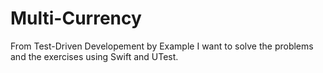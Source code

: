 # Multi-Currency

From Test-Driven Developement by Example I want to solve the problems and the exercises using Swift and UTest.

